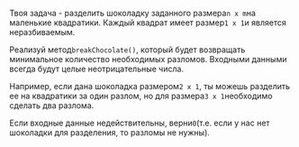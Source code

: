 Твоя задача - разделить шоколадку заданного размера`n x m`на маленькие квадратики. Каждый квадрат
имеет размер`1 x 1`и является неразбиваемым.

Реализуй метод`breakChocolate()`, который будет возвращать минимальное количество необходимых
разломов. Входными данными всегда будут целые неотрицательные числа.

Например, если дана шоколадка размером`2 x 1`, ты можешь разделить ее на квадратики за один разлом,
но для размера`3 x 1`необходимо сделать два разлома.

Если входные данные недействительны, верни`0`(т.е. если у нас нет шоколадки для разделения, то
разломы не нужны).